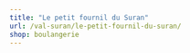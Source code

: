 ```yaml
---
title: "Le petit fournil du Suran"
url: /val-suran/le-petit-fournil-du-suran/
shop: boulangerie
---
```

